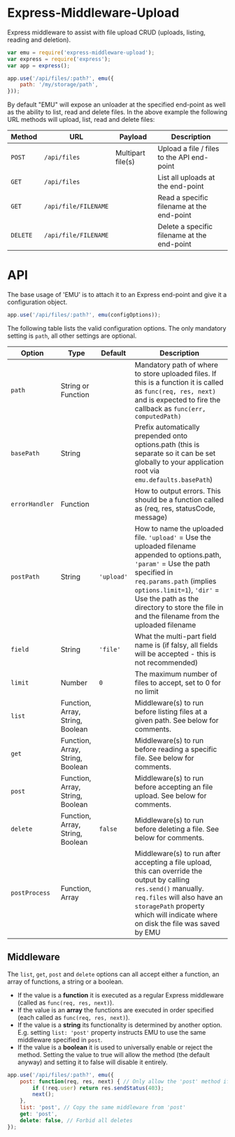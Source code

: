 Express-Middleware-Upload
=========================
Express middleware to assist with file upload CRUD (uploads, listing, reading and deletion).


```javascript
var emu = require('express-middleware-upload');
var express = require('express');
var app = express();

app.use('/api/files/:path?', emu({
	path: '/my/storage/path',
}));
```

By default "EMU" will expose an unloader at the specified end-point as well as the ability to list, read and delete files.
In the above example the following URL methods will upload, list, read and delete files:

| Method   | URL                  | Payload           | Description                                 |
|----------|----------------------|-------------------|---------------------------------------------|
| `POST`   | `/api/files`         | Multipart file(s) | Upload a file / files to the API end-point  |
| `GET`    | `/api/files`         |                   | List all uploads at the end-point           |
| `GET`    | `/api/file/FILENAME` |                   | Read a specific filename at the end-point   |
| `DELETE` | `/api/file/FILENAME` |                   | Delete a specific filename at the end-point |



API
===

The base usage of 'EMU' is to attach it to an Express end-point and give it a configuration object.

```javascript
app.use('/api/files/:path?', emu(configOptions));
```

The following table lists the valid configuration options. The only mandatory setting is `path`, all other settings are optional.

| Option         | Type                                       | Default    | Description |
|----------------|--------------------------------------------|------------|-------------|
| `path`         | String or Function                         |            | Mandatory path of where to store uploaded files. If this is a function it is called as `func(req, res, next)` and is expected to fire the callback as `func(err, computedPath)` |
| `basePath`     | String                                     |            | Prefix automatically prepended onto options.path (this is separate so it can be set globally to your application root via `emu.defaults.basePath`) |
| `errorHandler` | Function                                   |            | How to output errors. This should be a function called as (req, res, statusCode, message) |
| `postPath`     | String                                     | `'upload'` | How to name the uploaded file. `'upload'` = Use the uploaded filename appended to options.path, `'param'` = Use the path specified in `req.params.path` (implies `options.limit=1`), `'dir'` = Use the path as the directory to store the file in and the filename from the uploaded filename |
| `field`        | String                                     | `'file'`   | What the multi-part field name is (if falsy, all fields will be accepted - this is not recommended) |
| `limit`        | Number                                     | `0`        | The maximum number of files to accept, set to 0 for no limit |
| `list`         | Function, Array, String, Boolean           |            | Middleware(s) to run before listing files at a given path. See below for comments. |
| `get`          | Function, Array, String, Boolean           |            | Middleware(s) to run before reading a specific file. See below for comments. |
| `post`         | Function, Array, String, Boolean           |            | Middleware(s) to run before accepting an file upload. See below for comments. |
| `delete`       | Function, Array, String, Boolean           | `false`    | Middleware(s) to run before deleting a file. See below for comments. |
| `postProcess`  | Function, Array                            |            | Middleware(s) to run after accepting a file upload, this can override the output by calling `res.send()` manually. `req.files` will also have an `storagePath` property which will indicate where on disk the file was saved by EMU |


Middleware
----------
The `list`, `get`, `post` and `delete` options can all accept either a function, an array of functions, a string or a boolean.

* If the value is a **function** it is executed as a regular Express middleware (called as `func(req, res, next)`).
* If the value is an **array** the functions are executed in order specified (each called as `func(req, res, next)`).
* If the value is a **string** its functionality is determined by another option. E.g. setting `list: 'post'` property instructs EMU to use the same middleware specified in `post`.
* If the value is a **boolean** it is used to universally enable or reject the method. Setting the value to true will allow the method (the default anyway) and setting it to false will disable it entirely.

```javascript
app.use('/api/files/:path?', emu({
	post: function(req, res, next) { // Only allow the 'post' method if the user is valid (this assumes something like Passport to provide the `req.user` object)
		if (!req.user) return res.sendStatus(403);
		next();
	},
	list: 'post', // Copy the same middleware from 'post'
	get: 'post', 
	delete: false, // Forbid all deletes
});
```
